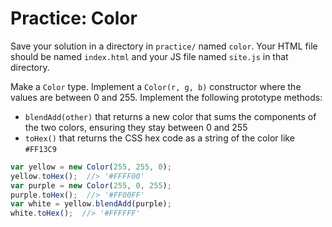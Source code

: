 # Practice: Color

Save your solution in a directory in `practice/` named `color`.
Your HTML file should be named `index.html` and your JS file named `site.js` in that directory.

Make a `Color` type.
Implement a `Color(r, g, b)` constructor where the values are between 0 and 255.
Implement the following prototype methods:

* `blendAdd(other)` that returns a new color that sums the components of the two colors, ensuring they stay between 0 and 255
* `toHex()` that returns the CSS hex code as a string of the color like `#FF13C9`

```js
var yellow = new Color(255, 255, 0);
yellow.toHex();  //> '#FFFF00'
var purple = new Color(255, 0, 255);
purple.toHex();  //> '#FF00FF'
var white = yellow.blendAdd(purple);
white.toHex();  //> '#FFFFFF'
```
